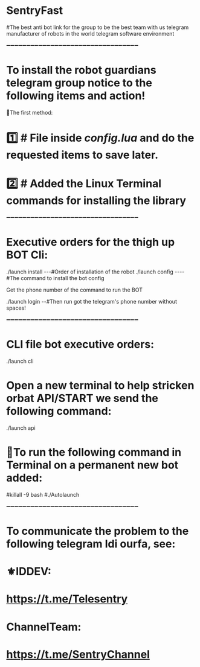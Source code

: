 # SentryFast
#The best anti bot link for the group to be the best team with us telegram manufacturer of robots in the world telegram software environment

➖➖➖➖➖➖➖➖➖➖➖➖➖➖➖➖➖➖➖➖➖➖➖➖➖➖➖➖➖➖➖➖➖

# To install the robot guardians telegram group notice to the following items and action!

🚀The first method:

# 1️⃣ # File inside *config.lua* and do the requested items to save later.
# 2️⃣ # Added the Linux Terminal commands for installing the library
➖➖➖➖➖➖➖➖➖➖➖➖➖➖➖➖➖➖➖➖➖➖➖➖➖➖➖➖➖➖➖➖➖

# Executive orders for the thigh up BOT Cli:

./launch install ---#Order of installation of the robot
./launch config ----#The command to install the bot config


Get the phone number of the command to run the BOT

./launch login --#Then run got the telegram's phone number without spaces!

➖➖➖➖➖➖➖➖➖➖➖➖➖➖➖➖➖➖➖➖➖➖➖➖➖➖➖➖➖➖➖➖➖

# CLI file bot executive orders:

./launch cli

# Open a new terminal to help stricken orbat API/START we send the following command:
./launch api


# 👻To run the following command in Terminal on a permanent new bot added:

#killall -9 bash
#./Autolaunch

➖➖➖➖➖➖➖➖➖➖➖➖➖➖➖➖➖➖➖➖➖➖➖➖➖➖➖➖➖➖➖➖➖

# To communicate the problem to the following telegram Idi ourfa, see:

# ⚜️IDDEV:

# https://t.me/Telesentry

# ChannelTeam:

# https://t.me/SentryChannel
